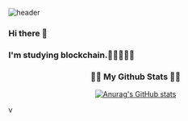 

![header](https://capsule-render.vercel.app/api?type=slice&color=gradient&height=160&section=header&text=Hi!%20I'm%20HyeongJun!&fontAlign=50&fontAlignY=70&fontSize=90&fontColor=#eee)

### Hi there 👋
### I'm studying blockchain.🧠💡🧑🏻‍💻


<h3 align="center">👩‍💻 My Github Stats 👩‍💻</h3>
<div align="center">

[![Anurag's GitHub stats](https://github-readme-stats.vercel.app/api?username=hyeinisfree&hide_title=true&show_icons=true&include_all_commits=true&disable_animations=true&theme=vue)](https://github.com/anuraghazra/github-readme-stats)
</div>v
